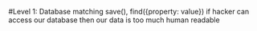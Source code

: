 #Level 1: Database matching
    save(), find({property: value})
    if hacker can access our database then our data is too much human readable
